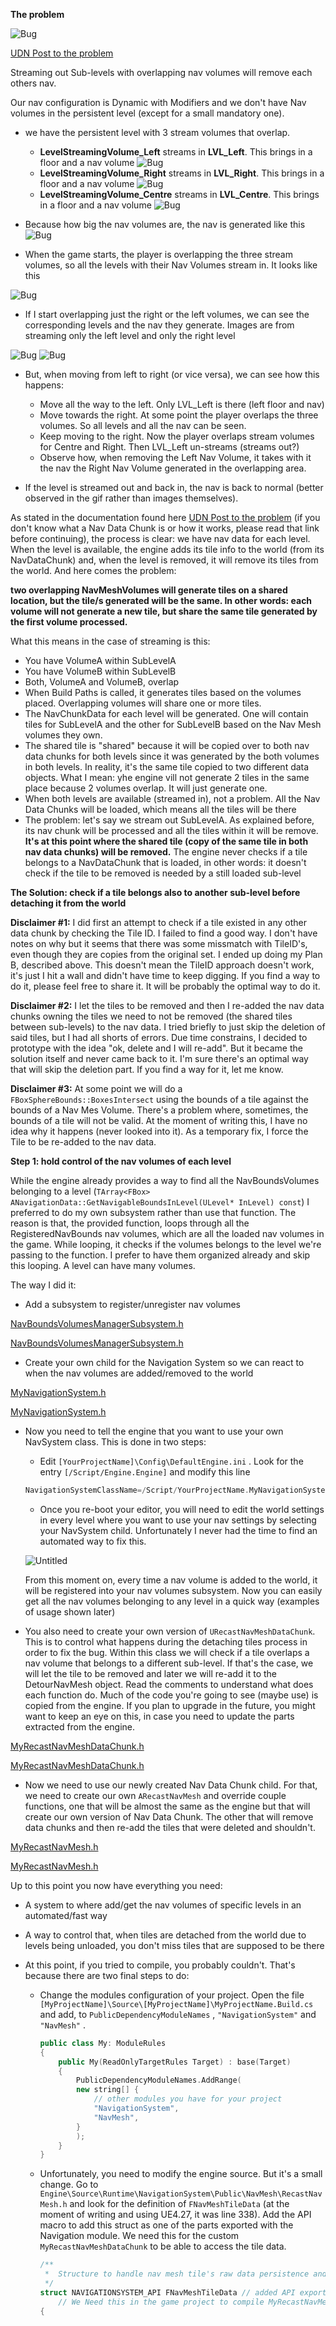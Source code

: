 **The problem**

![Bug](BugImages/bug.gif)

[UDN Post to the problem](https://udn.unrealengine.com/s/question/0D54z00007Ajn8xCAB/streaming-out-sublevels-with-overlapping-nav-volumes-will-remove-each-others-nav)


Streaming out Sub-levels with overlapping nav volumes will remove each others nav.

Our nav configuration is Dynamic with Modifiers and we don't have Nav volumes in the persistent level (except for a small mandatory one).

- we have the persistent level with 3 stream volumes that overlap.
  - **LevelStreamingVolume_Left** streams in **LVL_Left**. This brings in a floor and a nav volume
  ![Bug](BugImages/Left_LVL.jpg)
  - **LevelStreamingVolume_Right** streams in **LVL_Right**. This brings in a floor and a nav volume
  ![Bug](BugImages/Right_LVL.jpg)
  - **LevelStreamingVolume_Centre** streams in **LVL_Centre**. This brings in a floor and a nav volume
  ![Bug](BugImages/Centre_LVL.jpg)
   
- Because how big the nav volumes are, the nav is generated like this
![Bug](BugImages/navGenerated.png)

- When the game starts, the player is overlapping the three stream volumes, so all the levels with their Nav Volumes stream in. It looks like this

![Bug](BugImages/start.jpg)

- If I start overlapping just the right or the left volumes, we can see the corresponding levels and the nav they generate. Images are from streaming only the left level and only the right level

![Bug](BugImages/start_left.jpg)
![Bug](BugImages/start_right.jpg)

- But, when moving from left to right (or vice versa), we can see how this happens:
  - Move all the way to the left. Only LVL_Left is there (left floor and nav)
  - Move towards the right. At some point the player overlaps the three volumes. So all levels and all the nav can be seen.
  - Keep moving to the right. Now the player overlaps stream volumes for Centre and Right. Then LVL_Left un-streams (streams out?)
  - Observe how, when removing the Left Nav Volume, it takes with it the nav the Right Nav Volume generated in the overlapping area.

- If the level is streamed out and back in, the nav is back to normal (better observed in the gif rather than images themselves).

As stated in the documentation found here [UDN Post to the problem](https://udn.unrealengine.com/s/question/0D54z00007Ajn8xCAB/streaming-out-sublevels-with-overlapping-nav-volumes-will-remove-each-others-nav) (if you don't know what a Nav Data Chunk is or how it works, please read that link before continuing), 
the process is clear: we have nav data for each level. When the level is available, the engine adds its tile info to the world (from its NavDataChunk) and, when the level is removed, it will remove its tiles from the world. And here comes the problem:

**two overlapping NavMeshVolumes will generate tiles on a shared location, but the tile/s generated will be the same. In other words: each volume will not generate a new tile, but share the same tile generated by the first volume processed.**

What this means in the case of streaming is this:

- You have VolumeA within SubLevelA
- You have VolumeB within SubLevelB
- Both, VolumeA and VolumeB, overlap
- When Build Paths is called, it generates tiles based on the volumes placed. Overlapping volumes will share one or more tiles.
- The NavChunkData for each level will be generated. One will contain tiles for SubLevelA and the other for SubLevelB based on the Nav Mesh volumes they own.
- The shared tile is "shared" because it will be copied over to both nav data chunks for both levels since it was generated by the both volumes in both levels. In reality, it's the same tile copied to two different data objects. What I mean: yhe engine vill not generate 2 tiles in the same place because 2 volumes overlap. It will just generate one.
- When both levels are available (streamed in), not a problem. All the Nav Data Chunks will be loaded, which means all the tiles will be there
- The problem: let's say we stream out SubLevelA. As explained before, its nav chunk will be processed and all the tiles within it will be remove. **It's at this point where the shared tile (copy of the same tile in both nav data chunks) will be removed.** The engine never checks if a tile belongs to a NavDataChunk that is loaded, in other words: it doesn't check if the tile to be removed is needed by a still loaded sub-level

**The Solution: check if a tile belongs also to another sub-level before detaching it from the world**

**Disclaimer #1:** I did first an attempt to check if a tile existed in any other data chunk by checking the Tile ID. I failed to find a good way. I don't have notes on why but it seems that there was some missmatch with TileID's, even though they are copies from the original set. I ended up doing my Plan B, described above. This doesn't mean the TileID approach doesn't work, it's just I hit a wall and didn't have time to keep digging. If you find a way to do it, please feel free to share it. It will be probably the optimal way to do it.

**Disclaimer #2:** I let the tiles to be removed and then I re-added the nav data chunks owning the tiles we need to not be removed (the shared tiles between sub-levels) to the nav data. I tried briefly to just skip the deletion of said tiles, but I had all shorts of errors. Due time constrains, I decided to prototype with the idea "ok, delete and I will re-add". But it became the solution itself and never came back to it. I'm sure there's an optimal way that will skip the deletion part. If you find a way for it, let me know. 

**Disclaimer #3:** At some point we will do a `FBoxSphereBounds::BoxesIntersect` using the bounds of a tile against the bounds of a Nav Mes Volume. There's a problem where, sometimes, the bounds of a tile will not be valid. At the moment of writing this, I have no idea why it happens (never looked into it). As a temporary fix, I force the Tile to be re-added to the nav data.

**Step 1: hold control of the nav volumes of each level**

While the engine already provides a way to find all the NavBoundsVolumes belonging to a level (`TArray<FBox> ANavigationData::GetNavigableBoundsInLevel(ULevel* InLevel) const`) I preferred to do my own subsystem rather than use that function. The reason is that, the provided function, loops through all the RegisteredNavBounds nav volumes, which are all the loaded nav volumes in the game. While looping, it checks if the volumes belongs to the level we're passing to the function. I prefer to have them organized already and skip this looping. A level can have many volumes.

The way I did it:

- Add a subsystem to register/unregister nav volumes

[NavBoundsVolumesManagerSubsystem.h](Source/NavBoundsVolumesManagerSubsystem.h)

[NavBoundsVolumesManagerSubsystem.h](Source/NavBoundsVolumesManagerSubsystem.cpp)

- Create your own child for the Navigation System so we can react to when the nav volumes are added/removed to the world

[MyNavigationSystem.h](Source/MyNavigationSystem.h)

[MyNavigationSystem.h](Source/MyNavigationSystem.cpp)

- Now you need to tell the engine that you want to use your own NavSystem class. This is done in two steps:
    - Edit `[YourProjectName]\Config\DefaultEngine.ini` . Look for the entry `[/Script/Engine.Engine]` and modify this line
    
    ```cpp
    NavigationSystemClassName=/Script/YourProjectName.MyNavigationSystem
    ```
    
    - Once you re-boot your editor, you will need to edit the world settings in every level where you want to use your nav settings by selecting your NavSystem child. Unfortunately I never had the time to find an automated way to fix this.
    
    ![Untitled](BugImages/Untitled.png)
    
    From this moment on, every time a nav volume is added to the world, it will be registered into your nav volumes subsystem. Now you can easily get all the nav volumes belonging to any level in a quick way (examples of usage shown later)
    

- You also need to create your own version of `URecastNavMeshDataChunk`. This is to control what happens during the detaching tiles process in order to fix the bug. Within this class we will check if a tile overlaps a nav volume that belongs to a different sub-level. If that's the case, we will let the tile to be removed and later we will re-add it to the DetourNavMesh object. Read the comments to understand what does each function do. Much of the code you're going to see (maybe use) is copied from the engine. If you plan to upgrade in the future, you might want to keep an eye on this, in case you need to update the parts extracted from the engine.

[MyRecastNavMeshDataChunk.h](Source/MyRecastNavMeshDataChunk.h)

[MyRecastNavMeshDataChunk.h](Source/MyRecastNavMeshDataChunk.cpp)

- Now we need to use our newly created Nav Data Chunk child. For that, we need to create our own `ARecastNavMesh` and override couple functions, one that will be almost the same as the engine but that will create our own version of Nav Data Chunk. The other that will remove data chunks and then re-add the tiles that were deleted and shouldn't.

[MyRecastNavMesh.h](Source/MyRecastNavMesh.h)

[MyRecastNavMesh.h](Source/MyRecastNavMesh.cpp)

Up to this point you now have everything you need:

- A system to where add/get the nav volumes of specific levels in an automated/fast way
- A way to control that, when tiles are detached from the world due to levels being unloaded, you don't miss tiles that are supposed to be there

- At this point, if you tried to compile, you probably couldn't. That's because there are two final steps to do:
    - Change the modules configuration of your project. Open the file `[MyProjectName]\Source\[MyProjectName]\MyProjectName.Build.cs` and add, to `PublicDependencyModuleNames` , `"NavigationSystem"` and `"NavMesh"` .
        
        ```cpp
        public class My: ModuleRules
        {
			public My(ReadOnlyTargetRules Target) : base(Target)
			{
        		PublicDependencyModuleNames.AddRange(
        		new string[] {
        			// other modules you have for your project
        			"NavigationSystem",
        			"NavMesh",
        		}
        		);
			}
        }
        ```
        
    - Unfortunately, you need to modify the engine source. But it's a small change. Go to `Engine\Source\Runtime\NavigationSystem\Public\NavMesh\RecastNavMesh.h` and look for the definition of `FNavMeshTileData` (at the moment of writing and using UE4.27, it was line 338). Add the API macro to add this struct as one of the parts exported with the Navigation module. We need this for the custom `MyRecastNavMeshDataChunk` to be able to access the tile data.
        
        ```cpp
        /**
         *	Structure to handle nav mesh tile's raw data persistence and releasing
         */
        struct NAVIGATIONSYSTEM_API FNavMeshTileData // added API export
        	// We Need this in the game project to compile MyRecastNavMeshDataChunk.cpp 
        {
        ```